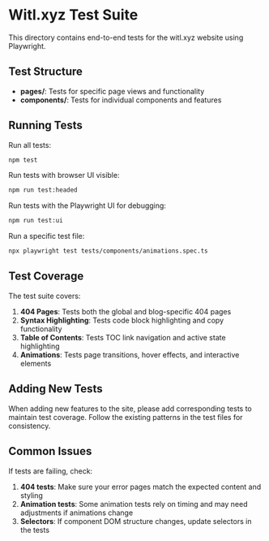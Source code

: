 # Witl.xyz Test Suite

This directory contains end-to-end tests for the witl.xyz website using Playwright.

## Test Structure

- **pages/**: Tests for specific page views and functionality
- **components/**: Tests for individual components and features

## Running Tests

Run all tests:

```bash
npm test
```

Run tests with browser UI visible:

```bash
npm run test:headed
```

Run tests with the Playwright UI for debugging:

```bash
npm run test:ui
```

Run a specific test file:

```bash
npx playwright test tests/components/animations.spec.ts
```

## Test Coverage

The test suite covers:

1. **404 Pages**: Tests both the global and blog-specific 404 pages
2. **Syntax Highlighting**: Tests code block highlighting and copy functionality
3. **Table of Contents**: Tests TOC link navigation and active state highlighting
4. **Animations**: Tests page transitions, hover effects, and interactive elements

## Adding New Tests

When adding new features to the site, please add corresponding tests to maintain test coverage. Follow the existing patterns in the test files for consistency.

## Common Issues

If tests are failing, check:

1. **404 tests**: Make sure your error pages match the expected content and styling
2. **Animation tests**: Some animation tests rely on timing and may need adjustments if animations change
3. **Selectors**: If component DOM structure changes, update selectors in the tests